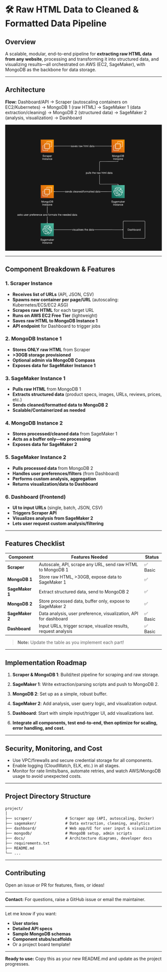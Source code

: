 # 🛠️ Raw HTML Data to Cleaned & Formatted Data Pipeline

## **Overview**

A scalable, modular, end-to-end pipeline for **extracting raw HTML data from any website**, processing and transforming it into structured data, and visualizing results—all orchestrated on AWS (EC2, SageMaker), with MongoDB as the backbone for data storage.

---

## **Architecture**

**Flow:**
Dashboard/API → Scraper (autoscaling containers on EC2/Kubernetes) → MongoDB 1 (raw HTML) → SageMaker 1 (data extraction/cleaning) → MongoDB 2 (structured data) → SageMaker 2 (analysis, visualization) → Dashboard

![System Architecture](docs/architecture.png)

---

## **Component Breakdown & Features**

### 1. **Scraper Instance**

* **Receives list of URLs** (API, JSON, CSV)
* **Spawns new container per page/URL** (autoscaling: Kubernetes/ECS/EC2 ASG)
* **Scrapes raw HTML** for each target URL
* **Runs on AWS EC2 Free Tier** (lightweight)
* **Saves raw HTML to MongoDB Instance 1**
* **API endpoint** for Dashboard to trigger jobs

### 2. **MongoDB Instance 1**

* **Stores ONLY raw HTML** from Scraper
* **>30GB storage provisioned**
* **Optional admin via MongoDB Compass**
* **Exposes data for SageMaker Instance 1**

### 3. **SageMaker Instance 1**

* **Pulls raw HTML** from MongoDB 1
* **Extracts structured data** (product specs, images, URLs, reviews, prices, etc.)
* **Sends cleaned/formatted data to MongoDB 2**
* **Scalable/Containerized as needed**

### 4. **MongoDB Instance 2**

* **Stores processed/cleaned data** from SageMaker 1
* **Acts as a buffer only—no processing**
* **Exposes data for SageMaker 2**

### 5. **SageMaker Instance 2**

* **Pulls processed data** from MongoDB 2
* **Handles user preferences/filters** (from Dashboard)
* **Performs custom analysis, aggregation**
* **Returns visualization/data to Dashboard**

### 6. **Dashboard (Frontend)**

* **UI to input URLs** (single, batch, JSON, CSV)
* **Triggers Scraper API**
* **Visualizes analysis from SageMaker 2**
* **Lets user request custom analysis/filtering**

---

## **Features Checklist**

| Component       | Features Needed                                                  | Status |
| --------------- | ---------------------------------------------------------------- | ------ |
| **Scraper**     | Autoscale, API, scrape any URL, send raw HTML to MongoDB 1       | ✅ Basic |
| **MongoDB 1**   | Store raw HTML, >30GB, expose data to SageMaker 1                | ✅       |
| **SageMaker 1** | Extract structured data, send to MongoDB 2                       | ✅       |
| **MongoDB 2**   | Store processed data, buffer only, expose to SageMaker 2         | ✅       |
| **SageMaker 2** | Data analysis, user preference, visualization, API for dashboard | ✅ Basic |
| **Dashboard**   | Input URLs, trigger scrape, visualize results, request analysis  | ✅ Basic |

> **Note:** Update the table as you implement each part!

---

## **Implementation Roadmap**

1. **Scraper & MongoDB 1**:
   Build/test pipeline for scraping and raw storage.

2. **SageMaker 1**:
   Write extraction/parsing scripts and push to MongoDB 2.

3. **MongoDB 2**:
   Set up as a simple, robust buffer.

4. **SageMaker 2**:
   Add analysis, user query logic, and visualization output.

5. **Dashboard**:
   Start with simple input/trigger UI, add visualizations last.

6. **Integrate all components, test end-to-end, then optimize for scaling, error handling, and cost.**

---

## **Security, Monitoring, and Cost**

* Use VPC/firewalls and secure credential storage for all components.
* Enable logging (CloudWatch, ELK, etc.) in all stages.
* Monitor for rate limits/bans, automate retries, and watch AWS/MongoDB usage to avoid unexpected costs.

---

## **Project Directory Structure**

```
project/
│
├── scraper/               # Scraper app (API, autoscaling, Docker)
├── sagemaker/             # Data extraction, cleaning, analytics
├── dashboard/             # Web app/UI for user input & visualization
├── mongodb/               # MongoDB setup, admin scripts
├── docs/                  # Architecture diagrams, developer docs
├── requirements.txt
├── README.md
└── ...
```

---

## **Contributing**

Open an issue or PR for features, fixes, or ideas!

---

**Contact:**
For questions, raise a GitHub issue or email the maintainer.

---

Let me know if you want:

* **User stories**
* **Detailed API specs**
* **Sample MongoDB schemas**
* **Component stubs/scaffolds**
* Or a project board template!

---

**Ready to use:**
Copy this as your new README.md and update as the project progresses.


